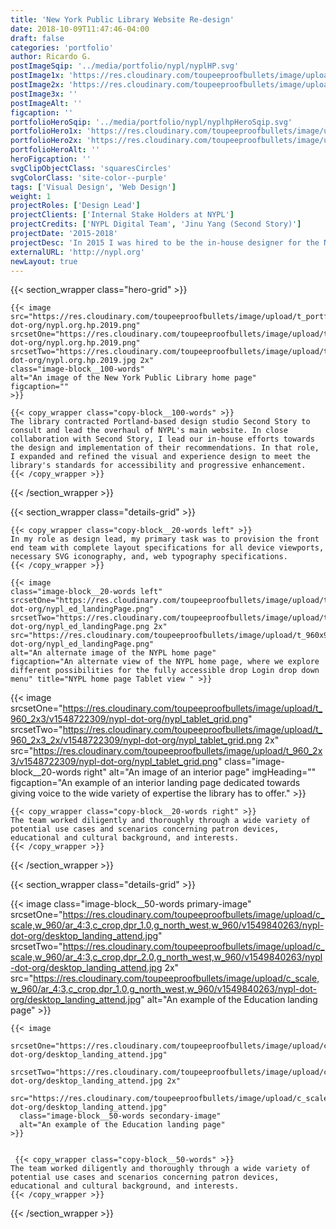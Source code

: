 ```yaml
---
title: 'New York Public Library Website Re-design'
date: 2018-10-09T11:47:46-04:00
draft: false
categories: 'portfolio'
author: Ricardo G.
postImageSqip: '../media/portfolio/nypl/nyplHP.svg'
postImage1x: 'https://res.cloudinary.com/toupeeproofbullets/image/upload/t_hp_portfolio/v1548722310/nypl-dot-org/desktop.png'
postImage2x: 'https://res.cloudinary.com/toupeeproofbullets/image/upload/t_hp_portfolio_2x/v1548722310/nypl-dot-org/desktop.png'
postImage3x: ''
postImageAlt: ''
figcaption: ''
portfolioHeroSqip: '../media/portfolio/nypl/nyplhpHeroSqip.svg'
portfolioHero1x: 'https://res.cloudinary.com/toupeeproofbullets/image/upload/t_portfolio_hero_16_9/v1548722310/nypl-dot-org/desktop.png'
portfolioHero2x: 'https://res.cloudinary.com/toupeeproofbullets/image/upload/t_portfolio_hero_2x/v1548722310/nypl-dot-org/desktop.png'
portfolioHeroAlt: ''
heroFigcaption: ''
svgClipObjectClass: 'squaresCircles'
svgColorClass: 'site-color--purple'
tags: ['Visual Design', 'Web Design']
weight: 1
projectRoles: ['Design Lead']
projectClients: ['Internal Stake Holders at NYPL']
projectCredits: ['NYPL Digital Team', 'Jinu Yang (Second Story)']
projectDate: '2015-2018'
projectDesc: 'In 2015 I was hired to be the in-house designer for the New York Public Library. My initial responsibility was to oversee the visual and interface design efforts for the New York Public Library redesign.'
externalURL: 'http://nypl.org'
newLayout: true
---
```




{{< section_wrapper class="hero-grid" >}}

    {{< image
    src="https://res.cloudinary.com/toupeeproofbullets/image/upload/t_portfolio_hero_16_9/v1571683582/nypl-dot-org/nypl.org.hp.2019.png"
    srcsetOne="https://res.cloudinary.com/toupeeproofbullets/image/upload/t_portfolio_hero_16_9/v1571683582/nypl-dot-org/nypl.org.hp.2019.png"
    srcsetTwo="https://res.cloudinary.com/toupeeproofbullets/image/upload/t_portfolio_hero_2x/v1571683582/nypl-dot-org/nypl.org.hp.2019.jpg 2x"
    class="image-block__100-words"
    alt="An image of the New York Public Library home page"
    figcaption=""
    >}}

    {{< copy_wrapper class="copy-block__100-words" >}}
    The library contracted Portland-based design studio Second Story to consult and lead the overhaul of NYPL's main website. In close collaboration with Second Story, I lead our in-house efforts towards the design and implementation of their recommendations. In that role, I expanded and refined the visual and experience design to meet the library's standards for accessibility and progressive enhancement.
    {{< /copy_wrapper >}}

{{< /section_wrapper >}}

{{< section_wrapper class="details-grid" >}}

    {{< copy_wrapper class="copy-block__20-words left" >}}
    In my role as design lead, my primary task was to provision the front end team with complete layout specifications for all device viewports, necessary SVG iconography, and, web typography specifications.
    {{< /copy_wrapper >}}

    {{< image
    class="image-block__20-words left"
    srcsetOne="https://res.cloudinary.com/toupeeproofbullets/image/upload/t_960x960_1x/v1572885362/nypl-dot-org/nypl_ed_landingPage.png"
    srcsetTwo="https://res.cloudinary.com/toupeeproofbullets/image/upload/t_960X960_2x/v1572885362/nypl-dot-org/nypl_ed_landingPage.png 2x"
    src="https://res.cloudinary.com/toupeeproofbullets/image/upload/t_960x960_1x/v1572885362/nypl-dot-org/nypl_ed_landingPage.png"
    alt="An alternate image of the NYPL home page"
    figcaption="An alternate view of the NYPL home page, where we explore different possibilities for the fully accessible drop Login drop down menu" title="NYPL home page Tablet view " >}}

{{< image
      srcsetOne="https://res.cloudinary.com/toupeeproofbullets/image/upload/t_960_2x3/v1548722309/nypl-dot-org/nypl_tablet_grid.png"
      srcsetTwo="https://res.cloudinary.com/toupeeproofbullets/image/upload/t_960_2x3_2x/v1548722309/nypl-dot-org/nypl_tablet_grid.png 2x"
      src="https://res.cloudinary.com/toupeeproofbullets/image/upload/t_960_2x3/v1548722309/nypl-dot-org/nypl_tablet_grid.png"
      class="image-block__20-words right"
      alt="An image of an interior page"
       imgHeading=""
      figcaption="An example of an interior landing page dedicated towards giving voice to the wide variety of expertise the library has to offer."
    >}}

    {{< copy_wrapper class="copy-block__20-words right" >}}
    The team worked diligently and thoroughly through a wide variety of potential use cases and scenarios concerning patron devices, educational and cultural background, and interests.
    {{< /copy_wrapper >}}

{{< /section_wrapper >}}

{{< section_wrapper class="details-grid" >}}

{{< image
      class="image-block__50-words primary-image"
      srcsetOne="https://res.cloudinary.com/toupeeproofbullets/image/upload/c_scale,w_960/ar_4:3,c_crop,dpr_1.0,g_north_west,w_960/v1549840263/nypl-dot-org/desktop_landing_attend.jpg"
      srcsetTwo="https://res.cloudinary.com/toupeeproofbullets/image/upload/c_scale,w_960/ar_4:3,c_crop,dpr_2.0,g_north_west,w_960/v1549840263/nypl-dot-org/desktop_landing_attend.jpg 2x"
      src="https://res.cloudinary.com/toupeeproofbullets/image/upload/c_scale,w_960/ar_4:3,c_crop,dpr_1.0,g_north_west,w_960/v1549840263/nypl-dot-org/desktop_landing_attend.jpg"
      alt="An example of the Education landing page"
    >}}

    {{< image
      srcsetOne="https://res.cloudinary.com/toupeeproofbullets/image/upload/c_scale,w_960/ar_4:3,c_crop,dpr_1.0,g_north_west,w_960/v1549840263/nypl-dot-org/desktop_landing_attend.jpg"
      srcsetTwo="https://res.cloudinary.com/toupeeproofbullets/image/upload/c_scale,w_960/ar_4:3,c_crop,dpr_2.0,g_north_west,w_960/v1549840263/nypl-dot-org/desktop_landing_attend.jpg 2x"
      src="https://res.cloudinary.com/toupeeproofbullets/image/upload/c_scale,w_960/ar_4:3,c_crop,dpr_1.0,g_north_west,w_960/v1549840263/nypl-dot-org/desktop_landing_attend.jpg"
      class="image-block__50-words secondary-image"
      alt="An example of the Education landing page"
    >}}


     {{< copy_wrapper class="copy-block__50-words" >}}
    The team worked diligently and thoroughly through a wide variety of potential use cases and scenarios concerning patron devices, educational and cultural background, and interests.
    {{< /copy_wrapper >}}

{{< /section_wrapper >}}
